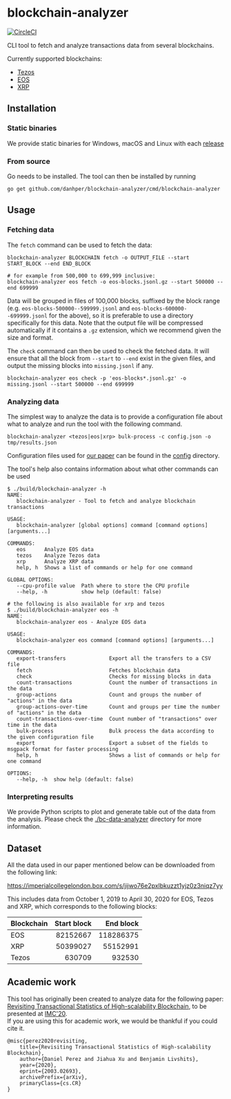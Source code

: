 # blockchain-analyzer

[![CircleCI](https://circleci.com/gh/danhper/blockchain-analyzer.svg?style=svg)](https://circleci.com/gh/danhper/blockchain-analyzer)

CLI tool to fetch and analyze transactions data from several blockchains.

Currently supported blockchains:

- [Tezos](https://tezos.com/)
- [EOS](https://eos.io/)
- [XRP](https://ripple.com/xrp/)

## Installation

### Static binaries

We provide static binaries for Windows, macOS and Linux with each [release](https://github.com/danhper/blockchain-analyzer/releases)

### From source

Go needs to be installed. The tool can then be installed by running

```
go get github.com/danhper/blockchain-analyzer/cmd/blockchain-analyzer
```

## Usage

### Fetching data

The `fetch` command can be used to fetch the data:

```
blockchain-analyzer BLOCKCHAIN fetch -o OUTPUT_FILE --start START_BLOCK --end END_BLOCK

# for example from 500,000 to 699,999 inclusive:
blockchain-analyzer eos fetch -o eos-blocks.jsonl.gz --start 500000 --end 699999
```

Data will be grouped in files of 100,000 blocks, suffixed by the block range (e.g. `eos-blocks-500000--599999.jsonl` and `eos-blocks-600000--699999.jsonl` for the above), so it is preferable to use a directory specifically for this data.
Note that the output file will be compressed automatically if it contains a `.gz` extension, which we recommend given the size and format.

The `check` command can then be used to check the fetched data. It will ensure that all the block from `--start` to `--end` exist in the given files, and output the missing blocks into `missing.jsonl` if any.

```
blockchain-analyzer eos check -p 'eos-blocks*.jsonl.gz' -o missing.jsonl --start 500000 --end 699999
```

### Analyzing data

The simplest way to analyze the data is to provide a configuration file about what to analyze and run the tool with the following command.

```
blockchain-analyzer <tezos|eos|xrp> bulk-process -c config.json -o tmp/results.json
```

Configuration files used for [our paper](https://arxiv.org/abs/2003.02693) can be found in the [config](./config) directory.

The tool's help also contains information about what other commands can be used

```plain
$ ./build/blockchain-analyzer -h
NAME:
   blockchain-analyzer - Tool to fetch and analyze blockchain transactions

USAGE:
   blockchain-analyzer [global options] command [command options] [arguments...]

COMMANDS:
   eos      Analyze EOS data
   tezos    Analyze Tezos data
   xrp      Analyze XRP data
   help, h  Shows a list of commands or help for one command

GLOBAL OPTIONS:
   --cpu-profile value  Path where to store the CPU profile
   --help, -h           show help (default: false)

# the following is also available for xrp and tezos
$ ./build/blockchain-analyzer eos -h
NAME:
   blockchain-analyzer eos - Analyze EOS data

USAGE:
   blockchain-analyzer eos command [command options] [arguments...]

COMMANDS:
   export-transfers              Export all the transfers to a CSV file
   fetch                         Fetches blockchain data
   check                         Checks for missing blocks in data
   count-transactions            Count the number of transactions in the data
   group-actions                 Count and groups the number of "actions" in the data
   group-actions-over-time       Count and groups per time the number of "actions" in the data
   count-transactions-over-time  Count number of "transactions" over time in the data
   bulk-process                  Bulk process the data according to the given configuration file
   export                        Export a subset of the fields to msgpack format for faster processing
   help, h                       Shows a list of commands or help for one command

OPTIONS:
   --help, -h  show help (default: false)
```

### Interpreting results

We provide Python scripts to plot and generate table out of the data from the analysis. Please check the [./bc-data-analyzer](./bc-data-analyzer) directory for more information.

## Dataset

All the data used in our paper mentioned below can be downloaded from the following link:

https://imperialcollegelondon.box.com/s/jijwo76e2pxlbkuzzt1yjz0z3niqz7yy

This includes data from October 1, 2019 to April 30, 2020 for EOS, Tezos and XRP, which corresponds to the following blocks:

| Blockchain | Start block | End block |
| ---------- | ----------: | --------: |
| EOS        |    82152667 | 118286375 |
| XRP        |    50399027 |  55152991 |
| Tezos      |      630709 |    932530 |

## Academic work

This tool has originally been created to analyze data for the following paper: [Revisiting Transactional Statistics of High-scalability Blockchain](https://arxiv.org/abs/2003.02693), to be presented at [IMC'20](https://conferences.sigcomm.org/imc/2020/accepted/).  
If you are using this for academic work, we would be thankful if you could cite it.

```
@misc{perez2020revisiting,
    title={Revisiting Transactional Statistics of High-scalability Blockchain},
    author={Daniel Perez and Jiahua Xu and Benjamin Livshits},
    year={2020},
    eprint={2003.02693},
    archivePrefix={arXiv},
    primaryClass={cs.CR}
}
```
